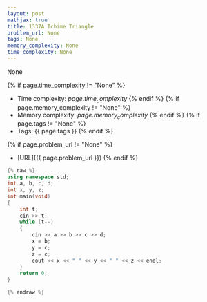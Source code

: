 ```yaml
---
layout: post
mathjax: true
title: 1337A Ichime Triangle
problem_url: None
tags: None
memory_complexity: None
time_complexity: None
---
```


None


{% if page.time_complexity != "None" %}
- Time complexity: ${{ page.time_complexity }}$
{% endif %}
{% if page.memory_complexity != "None" %}
- Memory complexity: ${{ page.memory_complexity }}$
{% endif %}
{% if page.tags != "None" %}
- Tags: {{ page.tags }}
{% endif %}

{% if page.problem_url != "None" %}
- [URL]({{ page.problem_url }})
{% endif %}

```cpp
{% raw %}
using namespace std;
int a, b, c, d;
int x, y, z;
int main(void)
{
    int t;
    cin >> t;
    while (t--)
    {
        cin >> a >> b >> c >> d;
        x = b;
        y = c;
        z = c;
        cout << x << " " << y << " " << z << endl;
    }
    return 0;
}

{% endraw %}
```